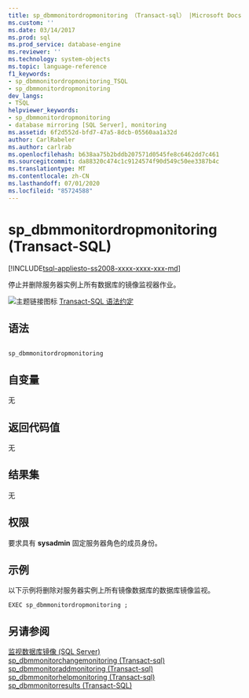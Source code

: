 ```yaml
---
title: sp_dbmmonitordropmonitoring （Transact-sql） |Microsoft Docs
ms.custom: ''
ms.date: 03/14/2017
ms.prod: sql
ms.prod_service: database-engine
ms.reviewer: ''
ms.technology: system-objects
ms.topic: language-reference
f1_keywords:
- sp_dbmmonitordropmonitoring_TSQL
- sp_dbmmonitordropmonitoring
dev_langs:
- TSQL
helpviewer_keywords:
- sp_dbmmonitordropmonitoring
- database mirroring [SQL Server], monitoring
ms.assetid: 6f2d552d-bfd7-47a5-8dcb-05560aa1a32d
author: CarlRabeler
ms.author: carlrab
ms.openlocfilehash: b638aa75b2bddb207571d0545fe8c6462dd7c461
ms.sourcegitcommit: da88320c474c1c9124574f90d549c50ee3387b4c
ms.translationtype: MT
ms.contentlocale: zh-CN
ms.lasthandoff: 07/01/2020
ms.locfileid: "85724588"
---
```

# <a name="sp_dbmmonitordropmonitoring-transact-sql"></a>sp_dbmmonitordropmonitoring (Transact-SQL)
[!INCLUDE[tsql-appliesto-ss2008-xxxx-xxxx-xxx-md](../../includes/applies-to-version/sqlserver.md)]

  停止并删除服务器实例上所有数据库的镜像监视器作业。  
  
 ![主题链接图标](../../database-engine/configure-windows/media/topic-link.gif "“主题链接”图标") [Transact-SQL 语法约定](../../t-sql/language-elements/transact-sql-syntax-conventions-transact-sql.md)  
  
## <a name="syntax"></a>语法  
  
```  
  
sp_dbmmonitordropmonitoring   
```  
  
## <a name="arguments"></a>自变量  
 无  
  
## <a name="return-code-values"></a>返回代码值  
 无  
  
## <a name="result-sets"></a>结果集  
 无  
  
## <a name="permissions"></a>权限  
 要求具有 **sysadmin** 固定服务器角色的成员身份。  
  
## <a name="examples"></a>示例  
 以下示例将删除对服务器实例上所有镜像数据库的数据库镜像监视。  
  
```  
EXEC sp_dbmmonitordropmonitoring ;  
```  
  
## <a name="see-also"></a>另请参阅  
 [监视数据库镜像 &#40;SQL Server&#41;](../../database-engine/database-mirroring/monitoring-database-mirroring-sql-server.md)   
 [sp_dbmmonitorchangemonitoring &#40;Transact-sql&#41;](../../relational-databases/system-stored-procedures/sp-dbmmonitorchangemonitoring-transact-sql.md)   
 [sp_dbmmonitoraddmonitoring &#40;Transact-sql&#41;](../../relational-databases/system-stored-procedures/sp-dbmmonitoraddmonitoring-transact-sql.md)   
 [sp_dbmmonitorhelpmonitoring &#40;Transact-sql&#41;](../../relational-databases/system-stored-procedures/sp-dbmmonitorhelpmonitoring-transact-sql.md)   
 [sp_dbmmonitorresults (Transact-SQL)](../../relational-databases/system-stored-procedures/sp-dbmmonitorresults-transact-sql.md)  
  
  
